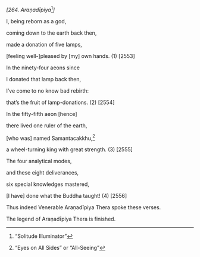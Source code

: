 *\[264. Araṇadīpiya*[^1]*\]*

I, being reborn as a god,

coming down to the earth back then,

made a donation of five lamps,

\[feeling well-\]pleased by \[my\] own hands. (1) \[2553\]

In the ninety-four aeons since

I donated that lamp back then,

I’ve come to no know bad rebirth:

that’s the fruit of lamp-donations. (2) \[2554\]

In the fifty-fifth aeon \[hence\]

there lived one ruler of the earth,

\[who was\] named Samantacakkhu,[^2]

a wheel-turning king with great strength. (3) \[2555\]

The four analytical modes,

and these eight deliverances,

six special knowledges mastered,

\[I have\] done what the Buddha taught! (4) \[2556\]

Thus indeed Venerable Araṇadīpiya Thera spoke these verses.

The legend of Araṇadīpiya Thera is finished.

[^1]: “Solitude Illuminator”

[^2]: “Eyes on All Sides” or “All-Seeing”
